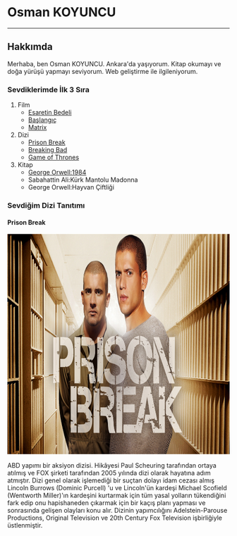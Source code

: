 <!-- Yazan kişinin ad ve soyadı başlangıç -->
<h1>Osman KOYUNCU</h1>
<hr>
<!-- Yazan kişinin ad ve soyadı son -->
<!-- Yazan kişi hakkında bilgiler başlagıç -->
<h2>Hakkımda</h2>
<p>Merhaba, ben Osman KOYUNCU. Ankara'da yaşıyorum. Kitap okumayı ve doğa yürüşü yapmayı seviyorum. Web geliştirme ile ilgileniyorum. </p>
<!-- Yazan kişi hakkında bilgiler son -->
<!-- İlgi alanları başlangıç -->
<div>
<h3>Sevdiklerimde İlk 3 Sıra</h3>
<ol>
    <li>Film
        <ul>
            <li>
                <a href="https://www.imdb.com/title/tt0111161/?pf_rd_m=A2FGELUUNOQJNL&pf_rd_p=1a264172-ae11-42e4-8ef7-7fed1973bb8f&pf_rd_r=G4BTENMBQGFK8ZGT5MDE&pf_rd_s=center-1&pf_rd_t=15506&pf_rd_i=top&ref_=chttp_tt_1" target="_blank">Esaretin Bedeli</a>
            </li>
            <li>
                <a href="https://www.imdb.com/title/tt1375666/?pf_rd_m=A2FGELUUNOQJNL&pf_rd_p=1a264172-ae11-42e4-8ef7-7fed1973bb8f&pf_rd_r=G4BTENMBQGFK8ZGT5MDE&pf_rd_s=center-1&pf_rd_t=15506&pf_rd_i=top&ref_=chttp_tt_13" target="_blank">Başlangıç</a>
            </li>
            <li>
                <a href="https://www.imdb.com/title/tt0133093/?pf_rd_m=A2FGELUUNOQJNL&pf_rd_p=1a264172-ae11-42e4-8ef7-7fed1973bb8f&pf_rd_r=G4BTENMBQGFK8ZGT5MDE&pf_rd_s=center-1&pf_rd_t=15506&pf_rd_i=top&ref_=chttp_tt_16" target="_blank">Matrix</a>
            </li>
        </ul>
    </li>
    <li>Dizi
        <ul>
            <li>
                <a href="https://www.imdb.com/title/tt0455275/?ref_=fn_al_tt_1" target="_blank">Prison Break</a>
            </li>
            <li>
                <a href="https://www.imdb.com/title/tt0903747/?pf_rd_m=A2FGELUUNOQJNL&pf_rd_p=12230b0e-0e00-43ed-9e59-8d5353703cce&pf_rd_r=XRNA0GWRH4A6EZSQM83P&pf_rd_s=center-1&pf_rd_t=15506&pf_rd_i=toptv&ref_=chttvtp_tt_2" target="_blank">Breaking Bad</a>
            </li>
            <li>
                <a href="https://www.imdb.com/title/tt0944947/?pf_rd_m=A2FGELUUNOQJNL&pf_rd_p=12230b0e-0e00-43ed-9e59-8d5353703cce&pf_rd_r=XRNA0GWRH4A6EZSQM83P&pf_rd_s=center-1&pf_rd_t=15506&pf_rd_i=toptv&ref_=chttvtp_tt_13" target="_blank">Game of Thrones</a>
            </li>
        </ul>
    </li>
    <li>Kitap
        <ul>
            <li>
                <a href="https://www.goodreads.com/book/show/40961427-1984?from_search=true&from_srp=true&qid=d8dhcZPJ6v&rank=1" target="_blank">George Orwell:1984</a>
            </li>
            <li>Sabahattin Ali:Kürk Mantolu Madonna</li>
            <li>George Orwell:Hayvan Çiftliği</li>
        </ul>
    </li>
</ol>
</div>
<!-- İlgi alanları son -->
<!-- Dizi tanıtımı başlangıç -->
<h3>Sevdiğim Dizi Tanıtımı</h3>
<h4>Prison Break</h4>
<img src="images/kapak.jpg" alt="Prison Break" width="1000" height="500">
<p>
    ABD yapımı bir aksiyon dizisi. Hikâyesi Paul Scheuring tarafından ortaya atılmış ve FOX şirketi tarafından 2005 yılında dizi olarak hayatına adım atmıştır. Dizi genel olarak işlemediği bir suçtan dolayı idam cezası almış Lincoln Burrows (Dominic Purcell) 'u ve Lincoln'ün kardeşi Michael Scofield (Wentworth Miller)'ın kardeşini kurtarmak için tüm yasal yolların tükendiğini fark edip onu hapishaneden çıkarmak için bir kaçış planı yapması ve sonrasında gelişen olayları konu alır. Dizinin yapımcılığını Adelstein-Parouse Productions, Original Television ve 20th Century Fox Television işbirliğiyle üstlenmiştir.
</p>
